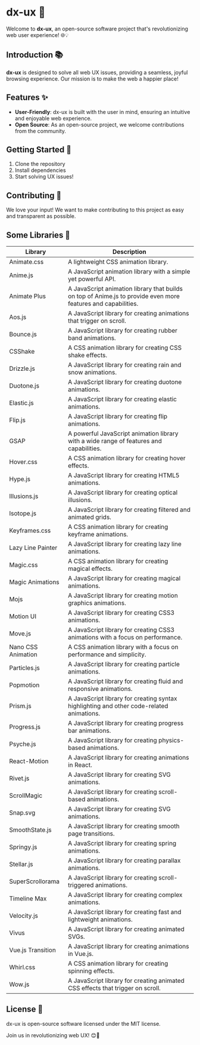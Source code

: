 # dx-ux 🎉

Welcome to **dx-ux**, an open-source software project that's revolutionizing web user experience! 🌐💡

## Introduction 📚

**dx-ux** is designed to solve all web UX issues, providing a seamless, joyful browsing experience. Our mission is to make the web a happier place!

## Features ✨

- **User-Friendly**: dx-ux is built with the user in mind, ensuring an intuitive and enjoyable web experience.
- **Open Source**: As an open-source project, we welcome contributions from the community.

## Getting Started 🚀

1. Clone the repository
2. Install dependencies
3. Start solving UX issues!

## Contributing 🤝

We love your input! We want to make contributing to this project as easy and transparent as possible.

## Some Libraries 🎉
| Library            | Description                                                                                                   |
|--------------------|---------------------------------------------------------------------------------------------------------------|
| Animate.css        | A lightweight CSS animation library.                                                                          |
| Anime.js           | A JavaScript animation library with a simple yet powerful API.                                                |
| Animate Plus       | A JavaScript animation library that builds on top of Anime.js to provide even more features and capabilities. |
| Aos.js             | A JavaScript library for creating animations that trigger on scroll.                                          |
| Bounce.js          | A JavaScript library for creating rubber band animations.                                                     |
| CSShake            | A CSS animation library for creating CSS shake effects.                                                       |
| Drizzle.js         | A JavaScript library for creating rain and snow animations.                                                   |
| Duotone.js         | A JavaScript library for creating duotone animations.                                                         |
| Elastic.js         | A JavaScript library for creating elastic animations.                                                         |
| Flip.js            | A JavaScript library for creating flip animations.                                                            |
| GSAP               | A powerful JavaScript animation library with a wide range of features and capabilities.                       |
| Hover.css          | A CSS animation library for creating hover effects.                                                           |
| Hype.js            | A JavaScript library for creating HTML5 animations.                                                           |
| Illusions.js       | A JavaScript library for creating optical illusions.                                                          |
| Isotope.js         | A JavaScript library for creating filtered and animated grids.                                                |
| Keyframes.css      | A CSS animation library for creating keyframe animations.                                                     |
| Lazy Line Painter  | A JavaScript library for creating lazy line animations.                                                       |
| Magic.css          | A CSS animation library for creating magical effects.                                                         |
| Magic Animations   | A JavaScript library for creating magical animations.                                                         |
| Mojs               | A JavaScript library for creating motion graphics animations.                                                 |
| Motion UI          | A JavaScript library for creating CSS3 animations.                                                            |
| Move.js            | A JavaScript library for creating CSS3 animations with a focus on performance.                                |
| Nano CSS Animation | A CSS animation library with a focus on performance and simplicity.                                           |
| Particles.js       | A JavaScript library for creating particle animations.                                                        |
| Popmotion          | A JavaScript library for creating fluid and responsive animations.                                            |
| Prism.js           | A JavaScript library for creating syntax highlighting and other code-related animations.                      |
| Progress.js        | A JavaScript library for creating progress bar animations.                                                    |
| Psyche.js          | A JavaScript library for creating physics-based animations.                                                   |
| React-Motion       | A JavaScript library for creating animations in React.                                                        |
| Rivet.js           | A JavaScript library for creating SVG animations.                                                             |
| ScrollMagic        | A JavaScript library for creating scroll-based animations.                                                    |
| Snap.svg           | A JavaScript library for creating SVG animations.                                                             |
| SmoothState.js     | A JavaScript library for creating smooth page transitions.                                                    |
| Springy.js         | A JavaScript library for creating spring animations.                                                          |
| Stellar.js         | A JavaScript library for creating parallax animations.                                                        |
| SuperScrollorama   | A JavaScript library for creating scroll-triggered animations.                                                |
| Timeline Max       | A JavaScript library for creating complex animations.                                                         |
| Velocity.js        | A JavaScript library for creating fast and lightweight animations.                                            |
| Vivus              | A JavaScript library for creating animated SVGs.                                                              |
| Vue.js Transition  | A JavaScript library for creating animations in Vue.js.                                                       |
| Whirl.css          | A CSS animation library for creating spinning effects.                                                        |
| Wow.js             | A JavaScript library for creating animated CSS effects that trigger on scroll.                                |

## License 📄

dx-ux is open-source software licensed under the MIT license.

Join us in revolutionizing web UX! 😊🚀
